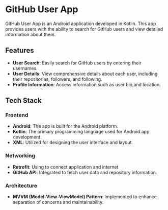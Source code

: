 # GitHub User App

GitHub User App is an Android application developed in Kotlin. This app provides users with the ability to search for GitHub users and view detailed information about them.

## Features

- **User Search**: Easily search for GitHub users by entering their usernames.
- **User Details**: View comprehensive details about each user, including their repositories, followers, and following.
- **Profile Information**: Access information such as user bio,and location.

## Tech Stack

### Frontend
- **Android**: The app is built for the Android platform.
- **Kotlin**: The primary programming language used for Android app development.
- **XML**: Utilized for designing the user interface and layout.

### Networking
- **Retrofit**: Using to connect application and internet
- **GitHub API**: Integrated to fetch user data and repository information.

### Architecture
- **MVVM (Model-View-ViewModel) Pattern**: Implemented to enhance separation of concerns and maintainability.
